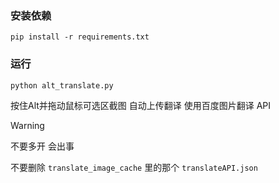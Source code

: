 ### 安装依赖 
```
pip install -r requirements.txt
```
### 运行
```
python alt_translate.py
```

按住Alt并拖动鼠标可选区截图 自动上传翻译 使用百度图片翻译 API

> [!WARNING]
> 不要多开 会出事
> 
> 不要删除 `translate_image_cache` 里的那个 `translateAPI.json`
